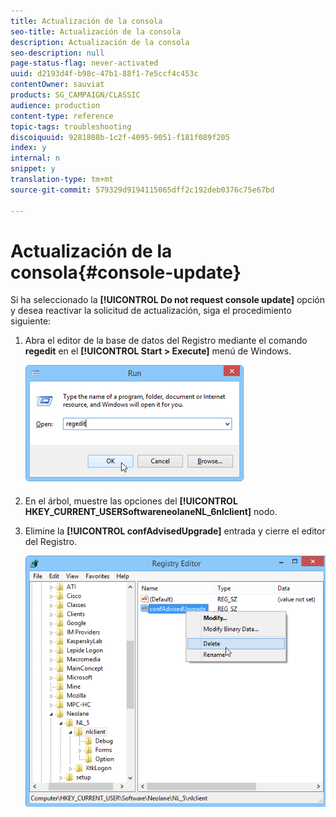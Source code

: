 ```yaml
---
title: Actualización de la consola
seo-title: Actualización de la consola
description: Actualización de la consola
seo-description: null
page-status-flag: never-activated
uuid: d2193d4f-b98c-47b1-88f1-7e5ccf4c453c
contentOwner: sauviat
products: SG_CAMPAIGN/CLASSIC
audience: production
content-type: reference
topic-tags: troubleshooting
discoiquuid: 9281808b-1c2f-4095-9051-f181f089f205
index: y
internal: n
snippet: y
translation-type: tm+mt
source-git-commit: 579329d9194115065dff2c192deb0376c75e67bd

---
```



# Actualización de la consola{#console-update}

Si ha seleccionado la **[!UICONTROL Do not request console update]** opción y desea reactivar la solicitud de actualización, siga el procedimiento siguiente:

1. Abra el editor de la base de datos del Registro mediante el comando **regedit** en el **[!UICONTROL Start > Execute]** menú de Windows.

   ![](assets/ncs_console_update_1.png)

1. En el árbol, muestre las opciones del **[!UICONTROL HKEY_CURRENT_USERSoftwareneolaneNL_6nlclient]** nodo.
1. Elimine la **[!UICONTROL confAdvisedUpgrade]** entrada y cierre el editor del Registro.

   ![](assets/ncs_console_update_2.png)

